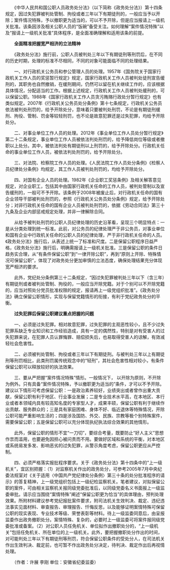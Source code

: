 　　《中华人民共和国公职人员政务处分法》（以下简称《政务处分法》）第十四条规定，因过失犯罪被判处管制、拘役或者三年以下有期徒刑的，一般应当予以开除；案件情况特殊，予以撤职更为适当的，可以不予开除，但是应当报请上一级机关批准。该条因涉及相关公职人员的“饭碗”备受关注。如何理解“案件情况特殊”以及“报请上一级机关批准”具体程序，是全面准确理解和适用该条的前提。

　　**全面精准把握宽严相济的立法精神**

　　《政务处分法》施行前，公职人员被判处三年以下有期徒刑等刑罚后，在不同的历史时期，处理的标准不尽相同，不同的对象可能面临不同的处理结果。

　　一、对行政机关公务员和参公管理人员的处理。1957年《国务院关于国家行政机关工作人员的奖惩暂行规定》规定，国家行政机关工作人员被判处徒刑宣告缓刑的，其职务也自然撤销，在缓刑期间，仍然可以留在机关继续工作的，应该根据具体情况，分配适当的工作。根据上述规定，行政机关工作人员被判处缓刑的，可以保留公职。1988年《国家行政机关工作人员贪污贿赂行政处分暂行规定》也有类似规定。2007年《行政机关公务员处分条例》第十七条规定，行政机关公务员依法被判处刑罚的，给予开除处分，意味着只要被判处刑罚，不论是有期徒刑缓刑、拘役、管制、罚金等较轻刑罚，也不论是故意犯罪还是过失犯罪，均给予开除处分。

　　二、对事业单位工作人员的处理。2012年《事业单位工作人员处分暂行规定》第二十二条规定，事业单位工作人员被依法判处刑罚的，给予降低岗位等级或者撤职以上处分。其中，被依法判处有期徒刑以上刑罚的，给予开除处分。行政机关任命的事业单位工作人员，被依法判处刑罚的，给予开除处分。

　　三、对法院、检察院工作人员的处理。《人民法院工作人员处分条例》《检察人员纪律处分条例》均规定，其工作人员被判处刑罚的，均给予开除处分。

　　四、对国有企业人员的处理。1982年《企业职工奖惩条例》及相关解答意见规定，对企业职工，包括其中由国家行政机关任命的工作人员，被判处管制以及宣告缓刑的，一般可不予开除。该条例于2008年被废止后，对行政机关任命的国有企业领导干部被判处刑罚的，参照《行政机关公务员处分条例》规定，给予开除处分；对非行政机关任命的国有企业人员被判处刑罚的，依据《劳动合同法》第三十九条及企业内部惩戒规定处理，并非一律解除合同。

　　从给予被判处刑罚的公职人员纪律处理的历史沿革看，呈现三个明显特点：一是从分类处理到统一标准。此前，对公务员的纪律处理严于非公务员，对事业单位和国有企业中行政机关任命的公职人员的纪律处理，严于非行政机关任命的人员。《政务处分法》施行后，从表述上统一了标准和尺度。二是保留公职程序日益严格，《政务处分法》施行后，明确需报请上一级机关批准。三是保留公职的条件日趋务实合理，从“有条件保留公职”到“一律开除公职”，再到“原则上开除、特殊情况可保留公职”，体现了对政务处分更加审慎的立法态度，确保处理结果充分体现宽严相济的要求。

　　此外，党纪处分条例第三十二条规定，“因过失犯罪被判处三年以下（含三年）有期徒刑或者被判处管制、拘役的，一般应当开除党籍。对于个别可以不开除党籍的，应当对照处分党员批准权限的规定，报请再上一级党组织批准”。《政务处分法》确立保留公职情形，实现与保留党籍情形的衔接，有利于党纪政务处分的平衡。

　　**过失犯罪后保留公职建议重点把握的问题**

　　一、必须是过失犯罪。相对故意犯罪，过失犯罪的主观恶性较小，且不少过失犯罪系缺乏专业知识和工作经验造成，具有一定的偶然性，特别是对有受害人的过失犯罪来说，在犯罪人员认罪悔罪、赔偿损失后，也易取得受害人的谅解，有效减轻社会危害性。

　　二、必须被判处管制、拘役或者三年以下有期徒刑。与被判处三年以上有期徒刑等刑罚相比，此类刑罚属传统观念中的“轻刑”，其社会危害性相对较小，有条件保留公职可以释放较好的执法效果。

　　三、要从严把握“案件情况特殊”情形。一般情况下， 以开除为原则，不开除为例外。只有具备“案件情况特殊，予以撤职更为适当的”条件，才可以不予开除。建议以下情形可考虑保留公职：一是政治素养较好，业绩突出或者曾作出重大贡献，保留公职有利于地区、行业事业发展；二是专业技术水平高，在本地区、本行业或者本领域内具有较高知名度的专家型人才，成果丰硕，保留公职有利于继续作出贡献、服务群众的；三是具有家庭困难、身体不好、临近退休等特殊情况，开除公职可能严重影响生活的；四是涉及国防、外交、民族、宗教等极个别特殊案件，需要保留公职；五是保留公职可以充分体现执纪执法综合效果的其他情形。

　　此外，保留公职的情形不宜“一刀切”，要综合考量，既要防止“好人主义”思想作祟而滥用，也要避免因担心被问责而不用。要做好区域和系统的平衡，对本地区或系统易发多发、影响恶劣的过失犯罪，从警示角度考虑，保留公职更应从严控制。

　　四、必须严格落实报批程序要求。关于《政务处分法》第十四条中的“上一级机关”，宜区别把握：（1）对监察机关作出的政务处分，可参考2005年7月中央纪委法规室对《关于适用〈中国共产党纪律处分条例〉第三十条的处分批准程序的请示》的答复精神，上一级党组织包括上一级纪检监察机关。笔者建议，对拟保留公职的案件，可由相关监察机关报同级党委批准后，以同级党委名义书面报上一级监委审批。请示应当围绕“案情特殊”阐述“保留公职更为恰当”的具体理由，预判处理效果。所附材料建议参考党纪报批案件要求，附司法机关生效判决、裁定、违纪违法事实见面材料、审查报告、审理报告、忏悔反思，以及能够证明案情特殊可保留公职的现实表现、专业技术等级、荣誉表彰等材料。待上一级监委同意后，由呈报监委作出政务撤职处分。案情特殊、复杂的，必要时上一级监委可将案件报同级党委批准或备案。（2）对公职人员任免机关、单位拟作出撤职处分的，“上一级机关”包括任免机关、所在单位的上一级机关。此外，要把握撤职处分作出的时间，对可能判处三年以下有期徒刑等刑罚，符合保留公职条件的受处分人，在司法机关作出生效判决、裁定前，也可暂不作出政务处分决定，待判决、裁定作出后再视情处理。

　　（作者：许展 李刚 单位：安徽省纪委监委）